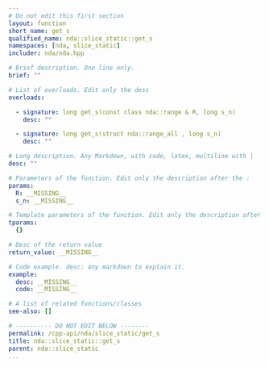 ```yaml
---
# Do not edit this first section
layout: function
short_name: get_s
qualified_name: nda::slice_static::get_s
namespaces: [nda, slice_static]
includer: nda/nda.hpp

# Brief description. One line only.
brief: ""

# List of overloads. Edit only the desc
overloads:

  - signature: long get_s(const class nda::range & R, long s_n)
    desc: ""

  - signature: long get_s(struct nda::range_all , long s_n)
    desc: ""

# Long description. Any Markdown, with code, latex, multiline with |
desc: ""

# Parameters of the function. Edit only the description after the :
params:
  R: __MISSING__
  s_n: __MISSING__

# Template parameters of the function. Edit only the description after the :
tparams:
  {}

# Desc of the return value
return_value: __MISSING__

# Code example. desc: any markdown to explain it.
example:
  desc: __MISSING__
  code: __MISSING__

# A list of related functions/classes
see-also: []

# ---------- DO NOT EDIT BELOW --------
permalink: /cpp-api/nda/slice_static/get_s
title: nda::slice_static::get_s
parent: nda::slice_static
...
```


